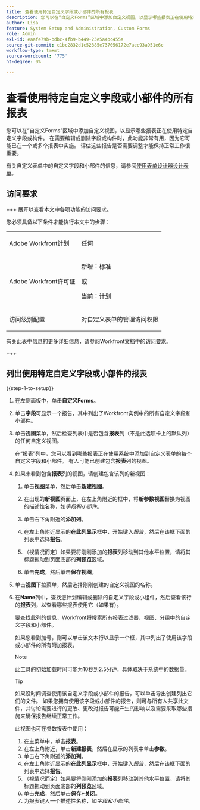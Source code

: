 ```yaml
---
title: 查看使用特定自定义字段或小部件的所有报表
description: 您可以在“自定义Forms”区域中添加自定义视图，以显示哪些报表正在使用特定自定义字段或构件。 在需要编辑或删除字段或构件时，此功能非常有用，因为它可能已在一个或多个报表中实施。 评估这些报告是否需要调整才能保持正常工作很重要。
author: Lisa
feature: System Setup and Administration, Custom Forms
role: Admin
exl-id: eaafe79b-bdbc-4fb9-b449-23e5a4bc455a
source-git-commit: c1bc2832d1c52885e737056172e7aec93a951e6c
workflow-type: tm+mt
source-wordcount: '775'
ht-degree: 0%

---
```


# 查看使用特定自定义字段或小部件的所有报表

您可以在“自定义Forms”区域中添加自定义视图，以显示哪些报表正在使用特定自定义字段或构件。 在需要编辑或删除字段或构件时，此功能非常有用，因为它可能已在一个或多个报表中实施。 评估这些报告是否需要调整才能保持正常工作很重要。

有关自定义表单中的自定义字段和小部件的信息，请参阅[使用表单设计器设计表单](/help/quicksilver/administration-and-setup/customize-workfront/create-manage-custom-forms/form-designer/design-a-form/design-a-form.md)。

## 访问要求

+++ 展开以查看本文中各项功能的访问要求。

您必须具备以下条件才能执行本文中的步骤：

<table style="table-layout:auto"> 
 <col> 
 <col> 
 <tbody> 
  <tr data-mc-conditions=""> 
   <td role="rowheader"> <p>Adobe Workfront计划</p> </td> 
   <td>任何</td> 
  </tr> 
  <tr> 
   <td role="rowheader">Adobe Workfront许可证</td> 
   <td>
   <p>新增：标准</p>
   <p>或</p>
   <p>当前：计划</p></td>
  </tr> 
  <tr data-mc-conditions=""> 
   <td role="rowheader">访问级别配置</td> 
   <td> <p>对自定义表单的管理访问权限</p> </td> 
  </tr> 
 </tbody> 
</table>

有关此表中信息的更多详细信息，请参阅Workfront文档中的[访问要求](/help/quicksilver/administration-and-setup/add-users/access-levels-and-object-permissions/access-level-requirements-in-documentation.md)。

+++

## 列出使用特定自定义字段或小部件的报表

{{step-1-to-setup}}

1. 在左侧面板中，单击&#x200B;**自定义Forms**。
1. 单击&#x200B;**字段**&#x200B;可显示一个报告，其中列出了Workfront实例中的所有自定义字段和小部件。

1. 单击&#x200B;**视图**&#x200B;菜单，然后检查列表中是否包含&#x200B;**报表**&#x200B;列（不是此选项卡上的默认列）的任何自定义视图。

   在“报表”列中，您可以看到哪些报表正在使用系统中添加到自定义表单的每个自定义字段和小部件。 有人可能已创建包含&#x200B;**报表**&#x200B;列的视图。

1. 如果未看到包含&#x200B;**报表**&#x200B;列的视图，请创建包含该列的新视图：

   1. 单击&#x200B;**视图**&#x200B;菜单，然后单击&#x200B;**新建视图**。

   1. 在出现的&#x200B;**新视图**&#x200B;页面上，在左上角附近的框中，将&#x200B;**新参数视图**&#x200B;替换为视图的描述性名称，如&#x200B;*字段和小部件*。

   1. 单击右下角附近的&#x200B;**添加列**。
   1. 在左上角附近显示的&#x200B;**在此列显示**&#x200B;框中，开始键入&#x200B;*报告*，然后在该框下面的列表中选择&#x200B;**报告**。

   1. （视情况而定）如果要将刚刚添加的&#x200B;**报表**&#x200B;列移动到其他水平位置，请将其标题拖动到页面底部的&#x200B;**列预览**&#x200B;区域。

   1. 单击&#x200B;**完成**，然后单击&#x200B;**保存视图**。

1. 单击&#x200B;**视图**&#x200B;下拉菜单，然后选择刚刚创建的自定义视图的名称。
1. 在&#x200B;**Name**&#x200B;列中，查找您计划编辑或删除的自定义字段或小组件，然后查看该行的&#x200B;**报表**&#x200B;列，以查看哪些报表使用它（如果有）。

   要查找此列的信息，Workfront将搜索所有报表过滤器、视图、分组中的自定义字段和小部件。

   如果您看到加号，则可以单击该文本行以显示一个框，其中列出了使用该字段或小部件的所有附加报表。

   >[!NOTE]
   >
   >此工具的初始加载时间可能为10秒到2.5分钟，具体取决于系统中的数据量。

   >[!TIP]
   >
   >如果没时间调查使用该自定义字段或小部件的报告，可以单击导出创建列出它们的文件。 如果您拥有使用该字段或小部件的报告，则可与所有人共享此文件，并讨论需要进行的更改、更改对报告可能产生的影响以及需要采取哪些措施来确保报告继续正常工作。
   >
   >此视图也可在参数报表中使用：
   >      
   > 1. 在主菜单中，单击&#x200B;**报表**。
   > 1. 在左上角附近，单击&#x200B;**新建报表**，然后在显示的列表中单击&#x200B;**参数**。
   > 1. 单击右下角附近的&#x200B;**添加列**。
   > 1. 在左上角附近显示的&#x200B;**在此列显示**&#x200B;框中，开始键入&#x200B;*报告*，然后在该框下面的列表中选择&#x200B;**报告**。
   > 1. （视情况而定）如果要将刚刚添加的&#x200B;**报表**&#x200B;列移动到其他水平位置，请将其标题拖动到页面底部的&#x200B;**列预览**&#x200B;区域。
   > 1. 单击&#x200B;**完成**，然后单击&#x200B;**保存+关闭**。
   > 1. 为报表键入一个描述性名称，如&#x200B;*字段和小部件*。
